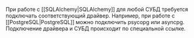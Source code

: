 При работе с [[SQLAlchemy|SQLAlchemy]] для любой СУБД требуется подключать соответствующий драйвер. Например, при работе с [[PostgreSQL|PostgreSQL]] можно подключить psycopg или asyncpg. Подключение драйвера и СУБД происходит по специальной ссылке.